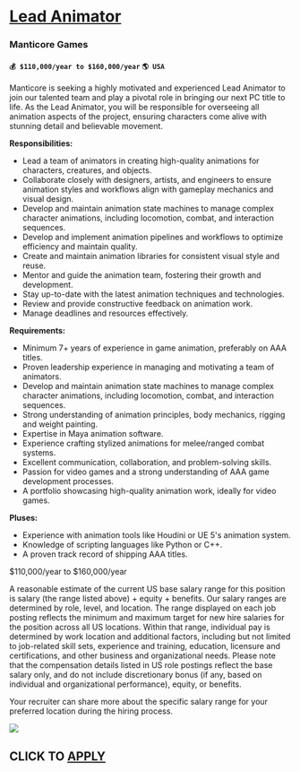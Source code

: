 # [Lead Animator](https://www.remotewlb.com/apply/lead-animator-61149)  
### Manticore Games  
#### `💰 $110,000/year to $160,000/year` `🌎 USA`  

Manticore is seeking a highly motivated and experienced Lead Animator to join our talented team and play a pivotal role in bringing our next PC title to life. As the Lead Animator, you will be responsible for overseeing all animation aspects of the project, ensuring characters come alive with stunning detail and believable movement.

**Responsibilities:**

  * Lead a team of animators in creating high-quality animations for characters, creatures, and objects.
  * Collaborate closely with designers, artists, and engineers to ensure animation styles and workflows align with gameplay mechanics and visual design.
  * Develop and maintain animation state machines to manage complex character animations, including locomotion, combat, and interaction sequences.
  * Develop and implement animation pipelines and workflows to optimize efficiency and maintain quality.
  * Create and maintain animation libraries for consistent visual style and reuse.
  * Mentor and guide the animation team, fostering their growth and development.
  * Stay up-to-date with the latest animation techniques and technologies.
  * Review and provide constructive feedback on animation work.
  * Manage deadlines and resources effectively.

**Requirements:**

  * Minimum 7+ years of experience in game animation, preferably on AAA titles.
  * Proven leadership experience in managing and motivating a team of animators.
  * Develop and maintain animation state machines to manage complex character animations, including locomotion, combat, and interaction sequences.
  * Strong understanding of animation principles, body mechanics, rigging and weight painting. 
  * Expertise in Maya animation software.
  * Experience crafting stylized animations for melee/ranged combat systems.
  * Excellent communication, collaboration, and problem-solving skills.
  * Passion for video games and a strong understanding of AAA game development processes.
  * A portfolio showcasing high-quality animation work, ideally for video games.

**Pluses:**

  * Experience with animation tools like Houdini or UE 5's animation system.
  * Knowledge of scripting languages like Python or C++.
  * A proven track record of shipping AAA titles.

$110,000/year to $160,000/year

A reasonable estimate of the current US base salary range for this position is salary (the range listed above) + equity + benefits. Our salary ranges are determined by role, level, and location. The range displayed on each job posting reflects the minimum and maximum target for new hire salaries for the position across all US locations. Within that range, individual pay is determined by work location and additional factors, including but not limited to job-related skill sets, experience and training, education, licensure and certifications, and other business and organizational needs. Please note that the compensation details listed in US role postings reflect the base salary only, and do not include discretionary bonus (if any, based on individual and organizational performance), equity, or benefits.

Your recruiter can share more about the specific salary range for your preferred location during the hiring process.

![](https://remotive.com/job/track/1904285/blank.gif?source=public_api)  
## CLICK TO [APPLY](https://www.remotewlb.com/apply/lead-animator-61149)

